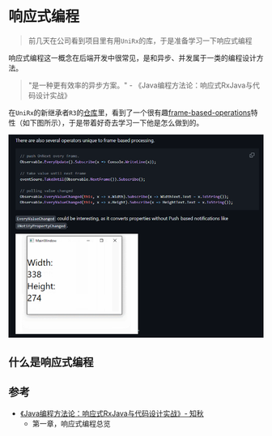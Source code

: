 # 响应式编程

> 前几天在公司看到项目里有用`UniRx`的库，于是准备学习一下响应式编程

响应式编程这一概念在后端开发中很常见，是和异步、并发属于一类的编程设计方法。
> "是一种更有效率的异步方案。" - 《Java编程方法论：响应式RxJava与代码设计实战》

在`UniRx`的新继承者`R3`的[仓库](https://github.com/Cysharp/R3)里，看到了一个很有趣[frame-based-operations](https://github.com/Cysharp/R3?tab=readme-ov-file#frame-based-operations)特性（如下图所示），于是带着好奇去学习一下他是怎么做到的。

![frame-based-operations](image.png)

## 什么是响应式编程


## 参考
- [《Java编程方法论：响应式RxJava与代码设计实战》- 知秋](https://book.douban.com/subject/33462999/)
    - 第一章，响应式编程总览